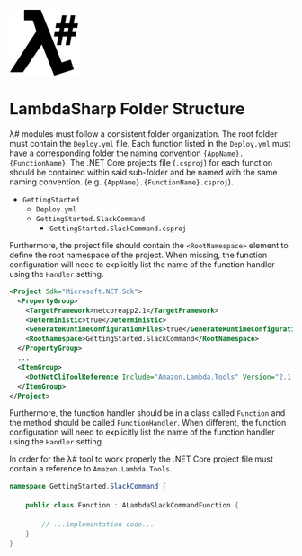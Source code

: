 ![λ#](LambdaSharp_v2_small.png)

# LambdaSharp Folder Structure

λ# modules must follow a consistent folder organization. The root folder must contain the `Deploy.yml` file. Each function listed in the `Deploy.yml` must have a corresponding folder the naming convention `{AppName}.{FunctionName}`. The .NET Core projects file (`.csproj`) for each function should be contained within said sub-folder and be named with the same naming convention. (e.g. `{AppName}.{FunctionName}.csproj`).

* `GettingStarted`
  * `Deploy.yml`
  * `GettingStarted.SlackCommand`
    * `GettingStarted.SlackCommand.csproj`

Furthermore, the project file should contain the `<RootNamespace>` element to define the root namespace of the project. When missing, the function configuration will need to explicitly list the name of the function handler using the `Handler` setting.

```xml
<Project Sdk="Microsoft.NET.Sdk">
  <PropertyGroup>
    <TargetFramework>netcoreapp2.1</TargetFramework>
    <Deterministic>true</Deterministic>
    <GenerateRuntimeConfigurationFiles>true</GenerateRuntimeConfigurationFiles>
    <RootNamespace>GettingStarted.SlackCommand</RootNamespace>
  </PropertyGroup>
  ...
  <ItemGroup>
    <DotNetCliToolReference Include="Amazon.Lambda.Tools" Version="2.1.3"/>
  </ItemGroup>
</Project>
```

Furthermore, the function handler should be in a class called `Function` and the method should be called `FunctionHandler`. When different, the function configuration will need to explicitly list the name of the function handler using the `Handler` setting.

In order for the λ# tool to work properly the .NET Core project file must contain a reference to `Amazon.Lambda.Tools`.

```csharp
namespace GettingStarted.SlackCommand {

    public class Function : ALambdaSlackCommandFunction {

        // ...implementation code...
    }
}
```
